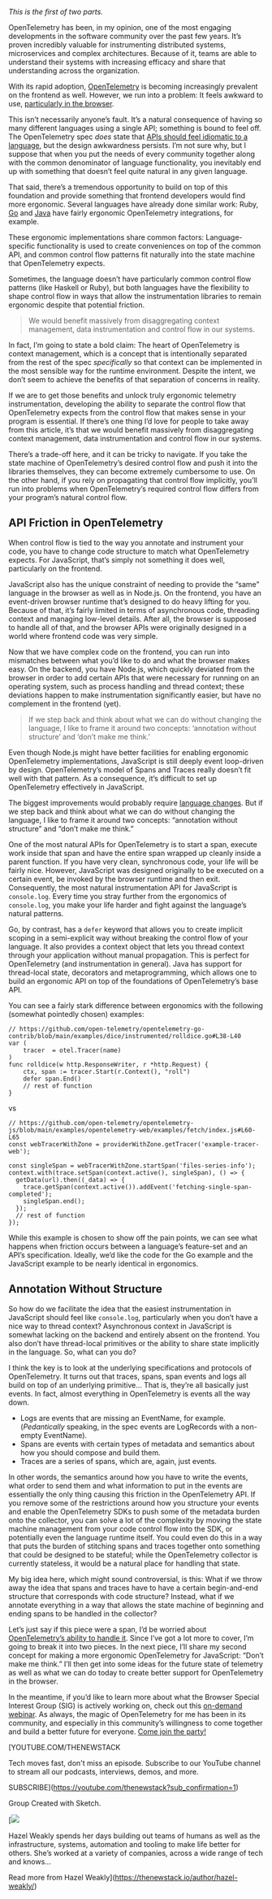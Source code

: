 *This is the first of two parts.*

OpenTelemetry has been, in my opinion, one of the most engaging developments in the software community over the past few years. It’s proven incredibly valuable for instrumenting distributed systems, microservices and complex architectures. Because of it, teams are able to understand their systems with increasing efficacy and share that understanding across the organization.

With its rapid adoption, [OpenTelemetry](https://thenewstack.io/what-is-opentelemetry-the-ultimate-guide/) is becoming increasingly prevalent on the frontend as well. However, we run into a problem: It feels awkward to use, [particularly in the browser](https://thenewstack.io/setting-up-opentelemetry-on-the-frontend-because-i-hate-myself/).

This isn’t necessarily anyone’s fault. It’s a natural consequence of having so many different languages using a single API; something is bound to feel off. The OpenTelemetry spec *does* state that [APIs should feel idiomatic to a language](https://opentelemetry.io/docs/specs/otel/specification-principles/#be-general), but the design awkwardness persists. I’m not sure why, but I suppose that when you put the needs of every community together along with the common denominator of language functionality, you inevitably end up with something that doesn’t feel quite natural in any given language.

That said, there’s a tremendous opportunity to build on top of this foundation and provide something that frontend developers would find more ergonomic. Several languages have already done similar work: Ruby, [Go](https://thenewstack.io/opentelemetry-for-go-is-almost-a-go/) and [Java](https://thenewstack.io/getting-started-with-opentelemetry-for-java/) have fairly ergonomic OpenTelemetry integrations, for example.

These ergonomic implementations share common factors: Language-specific functionality is used to create conveniences on top of the common API, and common control flow patterns fit naturally into the state machine that OpenTelemetry expects.

Sometimes, the language doesn’t have particularly common control flow patterns (like Haskell or Ruby), but both languages have the flexibility to shape control flow in ways that allow the instrumentation libraries to remain ergonomic despite that potential friction.

> We would benefit massively from disaggregating context management, data instrumentation and control flow in our systems.

In fact, I’m going to state a bold claim: The heart of OpenTelemetry is context management, which is a concept that is intentionally separated from the rest of the spec *specifically* so that context can be implemented in the most sensible way for the runtime environment. Despite the intent, we don’t seem to achieve the benefits of that separation of concerns in reality.

If we are to get those benefits and unlock truly ergonomic telemetry instrumentation, developing the ability to separate the control flow that OpenTelemetry expects from the control flow that makes sense in your program is essential. If there’s one thing I’d love for people to take away from this article, it’s that we would benefit massively from disaggregating context management, data instrumentation and control flow in our systems.

There’s a trade-off here, and it can be tricky to navigate. If you take the state machine of OpenTelemetry’s desired control flow and push it into the libraries themselves, they can become extremely cumbersome to use. On the other hand, if you rely on propagating that control flow implicitly, you’ll run into problems when OpenTelemetry’s required control flow differs from your program’s natural control flow.

## API Friction in OpenTelemetry

When control flow is tied to the way you annotate and instrument your code, you have to change code structure to match what OpenTelemetry expects. For JavaScript, that’s simply not something it does well, particularly on the frontend.

JavaScript also has the unique constraint of needing to provide the “same” language in the browser as well as in Node.js. On the frontend, you have an event-driven browser runtime that’s designed to do heavy lifting for you. Because of that, it’s fairly limited in terms of asynchronous code, threading context and managing low-level details. After all, the browser is supposed to handle all of that, and the browser APIs were originally designed in a world where frontend code was very simple.

Now that we have complex code on the frontend, you can run into mismatches between what you’d like to do and what the browser makes easy. On the backend, you have Node.js, which quickly deviated from the browser in order to add certain APIs that were necessary for running on an operating system, such as process handling and thread context; these deviations happen to make instrumentation significantly easier, but have no complement in the frontend (yet).

> If we step back and think about what we can do without changing the language, I like to frame it around two concepts: ‘annotation without structure’ and ‘don’t make me think.’

Even though Node.js might have better facilities for enabling ergonomic OpenTelemetry implementations, JavaScript is still deeply event loop-driven by design. OpenTelemetry’s model of Spans and Traces really doesn’t fit well with that pattern. As a consequence, it’s difficult to set up OpenTelemetry effectively in JavaScript.

The biggest improvements would probably require [language changes](https://github.com/tc39/proposal-async-context). But if we step back and think about what we can do without changing the language, I like to frame it around two concepts: “annotation without structure” and “don’t make me think.”

One of the most natural APIs for OpenTelemetry is to start a span, execute work inside that span and have the entire span wrapped up cleanly inside a parent function. If you have very clean, synchronous code, your life will be fairly nice. However, JavaScript was designed originally to be executed on a certain event, be invoked by the browser runtime and then exit. Consequently, the most natural instrumentation API for JavaScript is `console.log`. Every time you stray further from the ergonomics of `console.log`, you make your life harder and fight against the language’s natural patterns.

Go, by contrast, has a `defer` keyword that allows you to create implicit scoping in a semi-explicit way without breaking the control flow of your language. It also provides a context object that lets you thread context through your application without manual propagation. This is perfect for OpenTelemetry (and instrumentation in general). Java has support for thread-local state, decorators and metaprogramming, which allows one to build an ergonomic API on top of the foundations of OpenTelemetry’s base API.

You can see a fairly stark difference between ergonomics with the following (somewhat pointedly chosen) examples:

```
// https://github.com/open-telemetry/opentelemetry-go-contrib/blob/main/examples/dice/instrumented/rolldice.go#L38-L40
var (
    tracer  = otel.Tracer(name)
)
func rolldice(w http.ResponseWriter, r *http.Request) {
    ctx, span := tracer.Start(r.Context(), "roll")
    defer span.End()
    // rest of function
}
```

vs

```
// https://github.com/open-telemetry/opentelemetry-js/blob/main/examples/opentelemetry-web/examples/fetch/index.js#L60-L65
const webTracerWithZone = providerWithZone.getTracer('example-tracer-web');

const singleSpan = webTracerWithZone.startSpan('files-series-info');
context.with(trace.setSpan(context.active(), singleSpan), () => {
  getData(url).then((_data) => {
    trace.getSpan(context.active()).addEvent('fetching-single-span-completed');
    singleSpan.end();
  });
  // rest of function
});
```

While this example is chosen to show off the pain points, we can see what happens when friction occurs between a language’s feature-set and an API’s specification. Ideally, we’d like the code for the Go example and the JavaScript example to be nearly identical in ergonomics.

## Annotation Without Structure

So how do we facilitate the idea that the easiest instrumentation in JavaScript should feel like `console.log`, particularly when you don’t have a nice way to thread context? Asynchronous context in JavaScript is somewhat lacking on the backend and entirely absent on the frontend. You also don’t have thread-local primitives or the ability to share state implicitly in the language. So, what can you do?

I think the key is to look at the underlying specifications and protocols of OpenTelemetry. It turns out that traces, spans, span events and logs all build on top of an underlying primitive… That is, they’re all basically just events. In fact, almost everything in OpenTelemetry is events all the way down.

* Logs are events that are missing an EventName, for example. (*Pedantically* speaking, in the spec events are LogRecords with a non-empty EventName).
* Spans are events with certain types of metadata and semantics about how you should compose and build them.
* Traces are a series of spans, which are, again, just events.

In other words, the semantics around how you have to write the events, what order to send them and what information to put in the events are essentially the only thing causing this friction in the OpenTelemetry API. If you remove some of the restrictions around how you structure your events and enable the OpenTelemetry SDKs to push some of the metadata burden onto the collector, you can solve a lot of the complexity by moving the state machine management from your code control flow into the SDK, or potentially even the language runtime itself. You could even do this in a way that puts the burden of stitching spans and traces together onto something that could be designed to be stateful; while the OpenTelemetry collector is currently stateless, it would be a natural place for handling that state.

My big idea here, which might sound controversial, is this: What if we throw away the idea that spans and traces have to have a certain begin-and-end structure that corresponds with code structure? Instead, what if we annotate everything in a way that allows the state machine of beginning and ending spans to be handled in the collector?

Let’s just say if this piece were a span, I’d be worried about [OpenTelemetry’s ability to handle it](https://thenewstack.io/opentelemetry-challenges-handling-long-running-spans/). Since I’ve got a lot more to cover, I’m going to break it into two pieces. In the next piece, I’ll share my second concept for making a more ergonomic OpenTelemetry for JavaScript: “Don’t make me think.” I’ll then get into some ideas for the future state of telemetry as well as what we can do today to create better support for OpenTelemetry in the browser.

In the meantime, if you’d like to learn more about what the Browser Special Interest Group (SIG) is actively working on, check out this [on-demand webinar](https://get.embrace.io/web-otel-panel-typ?utm_source=the-new-stack&utm_medium=paid&utm_campaign=ergonomic-js). As always, the magic of OpenTelemetry for me has been in its community, and especially in this community’s willingness to come together and build a better future for everyone. [Come join the party!](https://github.com/open-telemetry/community?tab=readme-ov-file#get-involved)

[YOUTUBE.COM/THENEWSTACK

Tech moves fast, don't miss an episode. Subscribe to our YouTube
channel to stream all our podcasts, interviews, demos, and more.

SUBSCRIBE](https://youtube.com/thenewstack?sub_confirmation=1)

Group
Created with Sketch.

[![](https://cdn.thenewstack.io/media/2024/10/58af1826-cropped-06daf154-screenshot-2024-10-02-at-10.13.52%E2%80%AFam.png)

Hazel Weakly spends her days building out teams of humans as well as the infrastructure, systems, automation and tooling to make life better for others. She’s worked at a variety of companies, across a wide range of tech and knows...

Read more from Hazel Weakly](https://thenewstack.io/author/hazel-weakly/)